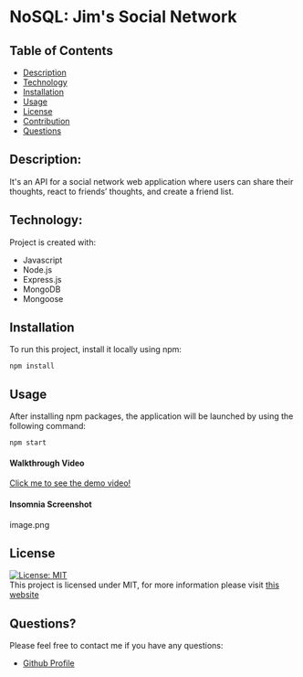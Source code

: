 # NoSQL: Jim's Social Network 

## Table of Contents

- [Description](#description)
- [Technology](#Technology)
- [Installation](#installation)
- [Usage](#usage)
- [License](#license)
- [Contribution](#contribution)
- [Questions](#questions)

## Description:

It's an API for a social network web application where users can share their thoughts, react to friends’ thoughts, and create a friend list.

## Technology:

Project is created with:

- Javascript
- Node.js
- Express.js
- MongoDB
- Mongoose

## Installation

To run this project, install it locally using npm:

```
npm install
```

## Usage

After installing npm packages, the application will be launched by using the following command:

```
npm start
```

#### Walkthrough Video

[Click me to see the demo video!](https://drive.google.com/file/d/1TcGjb2JJ9fwJFiiqIXlkN-cwGFIhPjpX/view)

#### Insomnia Screenshot

image.png


## License

[![License: MIT](https://img.shields.io/badge/License-MIT-yellow.svg)](https://opensource.org/licenses/MIT) <br>
This project is licensed under MIT, for more information please visit [this website](https://opensource.org/licenses/MIT)


## Questions?

Please feel free to contact me if you have any questions:

- [Github Profile](https://github.com/Dhabi966)
